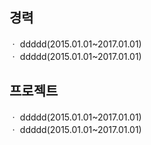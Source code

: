
  <div align=left><h2>경력</h2></div>
  <div align=left>
    ㆍ ddddd(2015.01.01~2017.01.01) <br>
    ㆍ ddddd(2015.01.01~2017.01.01)
  </div>

  <div align=left><h2>프로젝트</h2></div>
  <div align=left>
    ㆍ ddddd(2015.01.01~2017.01.01) <br>
    ㆍ ddddd(2015.01.01~2017.01.01)
  </div>
